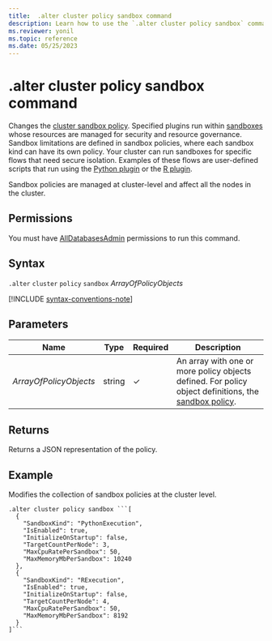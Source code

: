 ```yaml
---
title:  .alter cluster policy sandbox command
description: Learn how to use the `.alter cluster policy sandbox` command to change the cluster sandbox policy.
ms.reviewer: yonil
ms.topic: reference
ms.date: 05/25/2023
---
```

# .alter cluster policy sandbox command

Changes the [cluster sandbox policy](sandbox-policy.md). Specified plugins run within [sandboxes](../concepts/sandboxes.md) whose resources are managed for security and resource governance. Sandbox limitations are defined in sandbox policies, where each sandbox kind can have its own policy. Your cluster can run sandboxes for specific flows that need secure isolation.
Examples of these flows are user-defined scripts that run using the [Python plugin](../query/pythonplugin.md) or the [R plugin](../query/rplugin.md).

Sandbox policies are managed at cluster-level and affect all the nodes in the cluster.

## Permissions

You must have [AllDatabasesAdmin](access-control/role-based-access-control.md) permissions to run this command.

## Syntax

`.alter` `cluster` `policy` `sandbox` *ArrayOfPolicyObjects*

[!INCLUDE [syntax-conventions-note](../../includes/syntax-conventions-note.md)]

## Parameters

| Name | Type | Required | Description |
|--|--|--|--|
| *ArrayOfPolicyObjects* | string | &check;  | An array with one or more policy objects defined. For policy object definitions, the [sandbox policy](sandbox-policy.md).|

## Returns

Returns a JSON representation of the policy.

## Example

Modifies the collection of sandbox policies at the cluster level.

```kusto
.alter cluster policy sandbox ```[
  {
    "SandboxKind": "PythonExecution",
    "IsEnabled": true,
    "InitializeOnStartup": false,
    "TargetCountPerNode": 3,
    "MaxCpuRatePerSandbox": 50,
    "MaxMemoryMbPerSandbox": 10240
  },
  {
    "SandboxKind": "RExecution",
    "IsEnabled": true,
    "InitializeOnStartup": false,
    "TargetCountPerNode": 4,
    "MaxCpuRatePerSandbox": 50,
    "MaxMemoryMbPerSandbox": 8192
  }
]```
```
